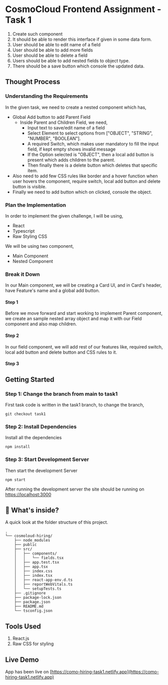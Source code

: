 # CosmoCloud Frontend Assignment - Task 1

1. Create such component
2. It should be able to render this interface if given in some data form.
3. User should be able to edit name of a field
4. User should be able to add more fields
5. User should be able to delete a field
6. Users should be able to add nested fields to object type.
7. There should be a save button which console the updated data.

## Thought Process
### Understanding the Requirements

In the given task, we need to create a nested component which has,

* Global Add button to add Parent Field
    * Inside Parent and Children Field, we need,
        * Input text to save/edit name of a field
        * Select Element to select options from ["OBJECT", "STRING", "NUMBER", "BOOLEAN"].
        * A required Switch, which makes user mandatory to fill the input field, if kept empty shows invalid message
        * If the Option selected is "OBJECT", then a local add button is present which adds children to the parent.
        * Then finally there is a delete button which deletes that specific item.
* Also need to add few CSS rules like border and a hover function when user hovers the component, require switch, local add button and delete button is visible.
* Finally we need to add button which on clicked, console the object.

### Plan the Implementation

In order to implement the given challenge, I will be using,

* React
* Typescript
* Raw Styling CSS

We will be using two component, 

* Main Component
* Nested Component

### Break it Down

In our Main component, we will be creating a Card UI, and in Card's header, have Feature's name and a global add button.

#### Step 1
Before we move forward and start working to implement Parent component, we create an sample nested array object and map it with our Field component and also map children.

#### Step 2
In our field component, we will add rest of our features like, required switch, local add button and delete button and CSS rules to it.

#### Step 3

## Getting Started

### Step 1: Change the branch from main to task1

First task code is written in the task1 branch, to change the branch,

```
git checkout task1
```

### Step 2: Install Dependencies

Install all the dependencies

```
npm install
```

### Step 3: Start Development Server

Then start the development Server

```
npm start
```
After running the development server the site should be running on [https://localhost:3000](https://localhost:3000)

## :open_file_folder: What's inside?

A quick look at the folder structure of this project.

```
.
└── cosmoloud-hiring/
    ├── node_modules
    ├── public
    ├── src/
    │   ├── components/
    │   │   └── fields.tsx
    │   ├── app.test.tsx
    │   ├── app.tsx
    │   ├── index.css
    │   ├── index.tsx
    │   ├── react-app-env.d.ts
    │   ├── reportWebVitals.ts
    │   └── setupTests.ts
    ├── .gitignore
    ├── package-lock.json
    ├── package.json
    ├── README.md
    └── tsconfig.json
```

## Tools Used

1. React.js
2. Raw CSS for styling

## Live Demo

App has been live on [https://como-hiring-task1.netlify.app](https://como-hiring-task1.netlify.app)
